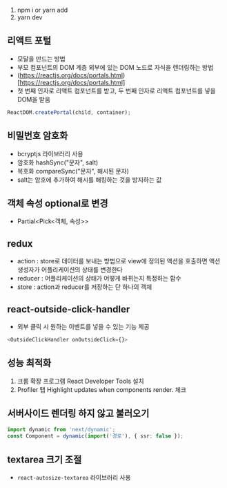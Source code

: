 1.  npm i or yarn add
2.  yarn dev

## 리액트 포털

-   모달을 만드는 방법
-   부모 컴포넌트의 DOM 계층 외부에 있는 DOM 노드로 자식을 렌더링하는 방법
-   (https://reactjs.org/docs/portals.html)[https://reactjs.org/docs/portals.html]
-   첫 번째 인자로 리액트 컴포넌트를 받고, 두 번째 인자로 리액트 컴포넌트를 넣을 DOM을 받음

```js
ReactDOM.createPortal(child, container);
```

## 비밀번호 암호화

-   bcryptjs 라이브러리 사용
-   암호화 hashSync("문자", salt)
-   복호화 compareSync("문자", 해시된 문자)
-   salt는 암호에 추가하여 해시를 해킹하는 것을 방지하는 값

## 객체 속성 optional로 변경

-   Partial<Pick<객체, 속성>>

## redux

-   action : store로 데이터를 보내는 방법으로 view에 정의된 액션을 호출하면 액션 생성자가 어플리케이션의 상태를 변경한다
-   reducer : 어플리케이션의 상태가 어떻게 바뀌는지 특정하는 함수
-   store : action과 reducer를 저장하는 단 하나의 객체

## react-outside-click-handler

-   외부 클릭 시 원하는 이벤트를 넣을 수 있는 기능 제공

```js
<OutsideClickHandler onOutsideClick={}>
```

## 성능 최적화

1. 크롬 확장 프로그램 React Developer Tools 설치
2. Profiler 탭 Highlight updates when components render. 체크

## 서버사이드 렌더링 하지 않고 불러오기

```ts
import dynamic from 'next/dynamic';
const Component = dynamic(import('경로'), { ssr: false });
```

## textarea 크기 조절

-   `react-autosize-textarea` 라이브러리 사용
